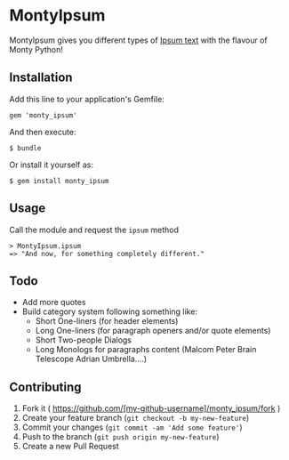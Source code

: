 # MontyIpsum

MontyIpsum gives you different types of [Ipsum text](http://en.wikipedia.org/wiki/Lorem_ipsum) with the flavour of Monty Python!

## Installation

Add this line to your application's Gemfile:

    gem 'monty_ipsum'

And then execute:

    $ bundle

Or install it yourself as:

    $ gem install monty_ipsum

## Usage

Call the module and request the `ipsum` method

~~~
> MontyIpsum.ipsum
=> "And now, for something completely different."
~~~

## Todo
* Add more quotes
* Build category system following something like:
  * Short One-liners (for header elements)
  * Long One-liners (for paragraph openers and/or quote elements)
  * Short Two-people Dialogs
  * Long Monologs for paragraphs content (Malcom Peter Brain Telescope Adrian Umbrella....)

## Contributing

1. Fork it ( https://github.com/[my-github-username]/monty_ipsum/fork )
2. Create your feature branch (`git checkout -b my-new-feature`)
3. Commit your changes (`git commit -am 'Add some feature'`)
4. Push to the branch (`git push origin my-new-feature`)
5. Create a new Pull Request
